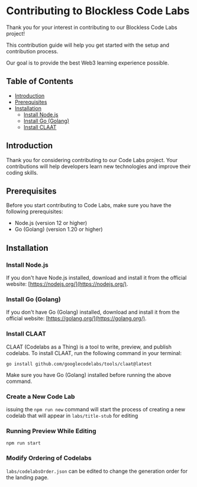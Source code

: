 Contributing to Blockless Code Labs
=========================

Thank you for your interest in contributing to our Blockless Code Labs project! 

This contribution guide will help you get started with the setup and contribution process.

Our goal is to provide the best Web3 learning experience possible.

Table of Contents
-----------------

* [Introduction](#introduction)
* [Prerequisites](#prerequisites)
* [Installation](#installation)
    * [Install Node.js](#install-nodejs)
    * [Install Go (Golang)](#install-go-golang)
    * [Install CLAAT](#install-claat)

Introduction
------------

Thank you for considering contributing to our Code Labs project. Your contributions will help developers learn new technologies and improve their coding skills.

Prerequisites
-------------

Before you start contributing to Code Labs, make sure you have the following prerequisites:

* Node.js (version 12 or higher)
* Go (Golang) (version 1.20 or higher)

Installation
------------

### Install Node.js

If you don't have Node.js installed, download and install it from the official website: [https://nodejs.org/](https://nodejs.org/).

### Install Go (Golang)

If you don't have Go (Golang) installed, download and install it from the official website: [https://golang.org/](https://golang.org/).

### Install CLAAT

CLAAT (Codelabs as a Thing) is a tool to write, preview, and publish codelabs. To install CLAAT, run the following command in your terminal:

    go install github.com/googlecodelabs/tools/claat@latest

Make sure you have Go (Golang) installed before running the above command.

### Create a New Code Lab

issuing the `npm run new` command will start the process of creating a new codelab that will appear in `labs/title-stub` for editing

### Running Preview While Editing

```
npm run start
```

### Modify Ordering of Codelabs

`labs/codelabsOrder.json` can be edited to change the generation order for the landing page.
